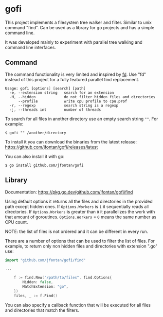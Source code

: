 # gofi

This project implements a filesystem tree walker and filter. Similar to unix command "find". Can be used as a library for go projects and has a simple command line.

It was developed mainly to experiment with parallel tree walking and command line interfaces.

## Command

The command functionality is very limited and inspired by [fd](https://github.com/sharkdp/fd). Use "fd" instead of this project for a fully featured parallel find replacement.

```
Usage: gofi [options] [search] [path]
  -e, --extension string   search for an extension
  -H, --hidden             do not filter hidden files and directories
      --profile            write cpu profile to cpu.prof
  -r, --regexp             search string is a regexp
  -j, --threads int        number of threads
```

To search for all files in another directory use an empty search string `""`. For example:

```
$ gofi "" /another/directory
```

To install it you can download the binaries from the latest release: https://github.com/jfontan/gofi/releases/latest

You can also install it with go:

```
$ go install github.com/jfontan/gofi
```

## Library

Documentation: https://pkg.go.dev/github.com/jfontan/gofi/find

Using default options it returns all the files and directories in the provided path except hidden ones. If `Options.Workers` is `1` it sequentially reads all directories. If `Options.Workers` is greater than `0` it parallelizes the work with that amount of goroutines. `Options.Workers` = `0` means the same number as CPU count.

NOTE: the list of files is not ordered and it can be different in every run.

There are a number of options that can be used to filter the list of files.  For example, to return only non hidden files and directories with extension ".go" use:

```go
import "github.com/jfontan/gofi/find"

...

    f := find.New("/path/to/files", find.Options{
        Hidden: false,
        MatchExtension: "go",
    })
    files, _ := f.Find()
```

You can also specify a callback function that will be executed for all files and directories that match the filters.